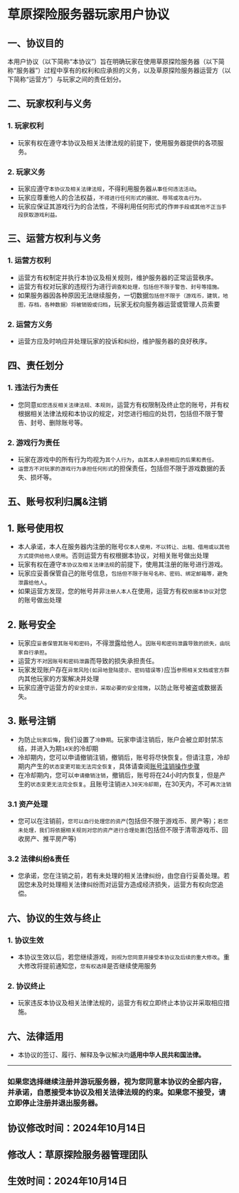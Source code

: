 # 草原探险服务器玩家用户协议

## 一、协议目的

本用户协议（以下简称“本协议”）旨在明确玩家在使用草原探险服务器（以下简称“服务器”）过程中享有的权利和应承担的义务，以及草原探险服务器运营方（以下简称“运营方”）与玩家之间的责任划分。

## 二、玩家权利与义务

### 1. 玩家权利

- 玩家有权在遵守本协议及相关法律法规的前提下，使用服务器提供的各项服务。

### 2. 玩家义务

- 玩家应遵守`本协议及相关法律法规`，不得利用服务器`从事任何违法活动`。
- 玩家应尊重他人的合法权益，`不得进行任何形式的骚扰、辱骂或攻击行为。`
- 玩家应保证其游戏行为的合法性，不得利用任何形式的作`弊手段或其他不正当手段获取游戏利益。`

## 三、运营方权利与义务

### 1. 运营方权利

- 运营方有权制定并执行本协议及相关规则，维护服务器的正常运营秩序。
- 运营方有权对玩家的违规行为进行`调查和处理，包括但不限于警告、封号等措施。`
- 如果服务器因各种原因无法继续服务，一切数据`包括但不限于（游戏币，建筑，地图，存档，各种数据）将被销毁或归档`，玩家无权向服务器运营或管理人员索要

### 2. 运营方义务

- 运营方应及时响应并处理玩家的投诉和纠纷，维护服务器的良好秩序。

## 四、责任划分

### 1. 违法行为责任

- 您同意`如您违反相关法律法规、本规则`，运营方有权限制及终止您的账号，并有权根据相关法律法规和本协议的规定，对您进行相应的处罚，包括但不限于警告、封号、删除账号等。

### 2. 游戏行为责任

- 玩家在游戏中的所有行为均视为`其个人行为`，`由其本人承担相应的后果和责任。`
- `运营方不对玩家的游戏行为承担任何形式`的担保责任，包括但不限于游戏数据的丢失、损坏等。

## 五、账号权利归属&注销
## 1. 账号使用权

- 本人承诺，本人在服务器内注册的账号`仅本人使用，不以转让、出租、借用或以其他方式提供给他人使用`。否则运营方有权根据本协议，对相关账号做出处理
- 玩家有权在遵守`本协议及相关法律法规`的前提下，使用其注册的账号进行游戏。
-  玩家应妥善保管自己的账号信息，`包括但不限于账号名称、密码、绑定邮箱等，避免泄露给他人`。
- 如果运营方发现，您的帐号并非`注册人本人`在使用，运营方有权`依据本协议`对您的账号做出处理

## 2. 账号安全

- 玩家应`妥善保管其账号和密码`，不得泄露给他人。`因账号和密码泄露导致的损失，由玩家自行承担`。
- 运营方`不对因账号和密码泄露`而导致的损失承担责任。
- 玩家发现账户存在`异常风险(如异地登陆提示、密码错误等)`应当`参照相关文档或官方群`内其他玩家的方案解决并处理
- 玩家应遵守运营方的`安全提示，采取必要的安全措施`，以防止账号被盗或数据丢失。

## 3. 账号注销

- 为防止`玩家后悔`，我们设置了`冷静期`。玩家申请注销后，账户会被立即封禁冻结，并进入为期`14天`的冷却期
- 冷却期内，您可以申请撤销注销，撤销后，账号将尽快恢复。但请注意，冷却期内产生的`状态变更可能无法完全恢复`，具体请查阅[账号注销操作步骤](off.md)
- 在冷却期内，您可以`申请撤销注销`，撤销后，账号将在24小时内恢复，但是产生的`状态变更无法完全恢复`。且账号注销`进入30天冷却期`，在30天内，不可`再次注销`

### 3.1 资产处理

- 您可以在注销前，`您可以自行处理您的资产`(包括但不限于游戏币、房产等)；`若您未处理，我们将依据相关规则对您的资产进行合理处置`(包括但不限于清零游戏币、回收房产、推平房产等)

### 3.2 法律纠纷&责任

- 您承诺，您在注销之前，若有未处理的相关法律纠纷，由您自行妥善处理。若因您未及时处理相关法律纠纷而对运营方造成经济损失，运营方有权向您追偿。

## 六、协议的生效与终止

### 1. 协议生效

- 本协议生效以后，若您继续游戏，`则视为您同意并接受本协议及后续的重大修改`。重大修改将提前通知您，`您有权选择`是否继续使用服务

### 2. 协议终止

- 玩家违反本协议及相关法律法规的，运营方有权立即终止本协议并采取相应措施。

## 六、法律适用

- 本协议的签订、履行、解释及争议解决均**适用中华人民共和国法律。**

---

### **如果您选择继续注册并游玩服务器，视为您同意本协议的全部内容，并承诺，自愿接受本协议及相关法律法规的约束。如果您不接受，请立即停止注册并退出服务器。**

## 协议修改时间：2024年10月14日
## 修改人：草原探险服务器管理团队
## 生效时间：2024年10月14日

